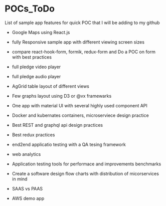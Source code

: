 # POCs_ToDo
List of sample app features for quick POC that I will be adding to my github

* Google Maps using React.js

* fully Responsive sample app with different viewing screen sizes

* compare react-hook-form, formik, redux-form and Do a POC on form with best practices

* full pledge video player

* full pledge audio player

* AgGrid table layout of different views

* Few graphs layout using D3 or @vx framewarks

* One app with material UI with several highly used component API

* Docker and kubernates containers, microserviece design practice

* Best REST and graphql api design practices

* Best redux practices

* end2end applicatio testing with a QA tesing framework

* web analytics

* Application testing tools for performace and improvements benchmarks

* Create a software design flow charts with distribution of micorservices in mind

* SAAS vs PAAS

* AWS demo app
